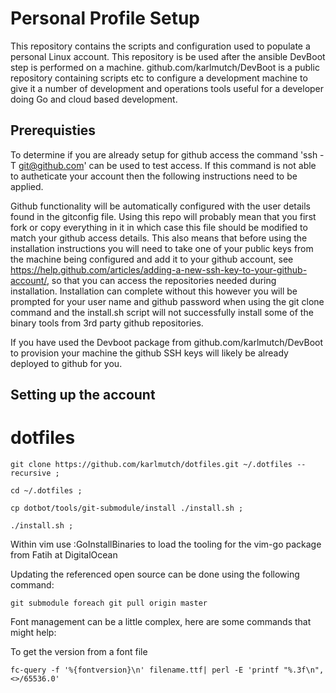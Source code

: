 Personal Profile Setup
======================

This repository contains the scripts and configuration used to populate a personal
Linux account.  This repository is be used after the ansible DevBoot step is
performed on a machine.  github.com/karlmutch/DevBoot is a
public repository containing scripts etc to configure a development machine
to give it a number of development and operations tools useful for a developer doing
Go and cloud based development.

Prerequisties
---

To determine if you are already setup for github access the command 'ssh -T git@github.com' can be used to test access.  If this command is not able to autheticate your account then the following instructions need to be applied.

Github functionality will be automatically configured with the user details found in the gitconfig file.  Using this repo will probably mean that you first fork or copy everything in it in which case this file should be modified to match your github access details.  This also means that before using the installation instructions you will need to take one of your public keys from the machine being configured and add it to your github account, see https://help.github.com/articles/adding-a-new-ssh-key-to-your-github-account/, so that you can access the repositories needed during installation.  Installation can complete without this however you will be prompted for your user name and github password when using the git clone command and the install.sh script will not successfully install some of the binary tools from 3rd party github repositories.

If you have used the Devboot package from github.com/karlmutch/DevBoot to provision your machine the github SSH keys will likely be already deployed to github for you.

Setting up the account
---
# dotfiles
```
git clone https://github.com/karlmutch/dotfiles.git ~/.dotfiles --recursive ;

cd ~/.dotfiles ;

cp dotbot/tools/git-submodule/install ./install.sh ;

./install.sh ;
```

Within vim use :GoInstallBinaries to load the tooling for the vim-go package from Fatih at DigitalOcean

Updating the referenced open source can be done using the following command:

```git submodule foreach git pull origin master```

Font management can be a little complex, here are some commands that might help:

To get the version from a font file
```
fc-query -f '%{fontversion}\n' filename.ttf| perl -E 'printf "%.3f\n", <>/65536.0'
```
